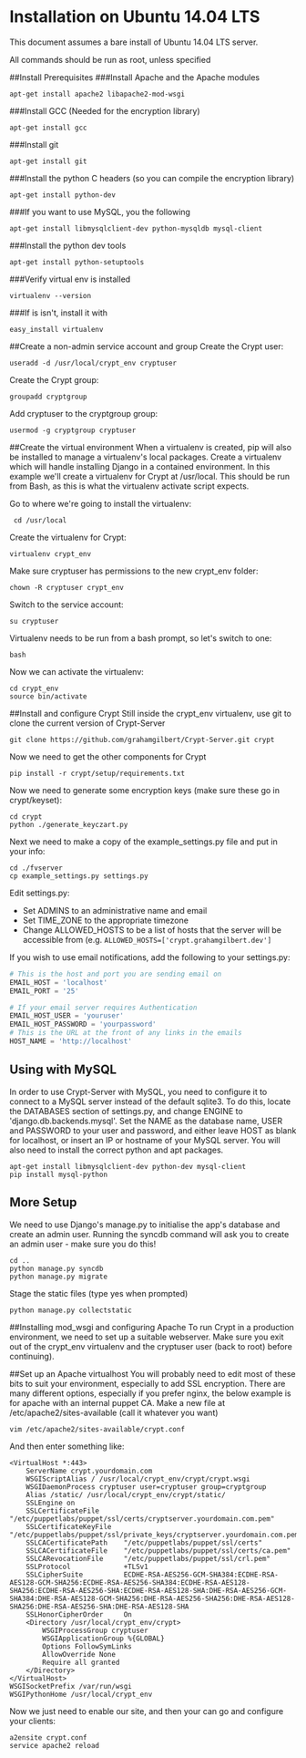 Installation on Ubuntu 14.04 LTS
=====================
This document assumes a bare install of Ubuntu 14.04 LTS server.

All commands should be run as root, unless specified

##Install Prerequisites
###Install Apache and the Apache modules

 	apt-get install apache2 libapache2-mod-wsgi

###Install GCC (Needed for the encryption library)

	apt-get install gcc

###Install git

	apt-get install git

###Install the python C headers (so you can compile  the encryption library)

	apt-get install python-dev

###If you want to use MySQL, you the following

	apt-get install libmysqlclient-dev python-mysqldb mysql-client

###Install the python dev tools

	apt-get install python-setuptools

###Verify virtual env is installed

	virtualenv --version

###If is isn't, install it with

	easy_install virtualenv

##Create a non-admin service account and group
Create the Crypt user:

	useradd -d /usr/local/crypt_env cryptuser

Create the Crypt group:

	groupadd cryptgroup

Add cryptuser to the cryptgroup group:

	usermod -g cryptgroup cryptuser

##Create the virtual environment
When a virtualenv is created, pip will also be installed to manage a
virtualenv's local packages. Create a virtualenv which will handle
installing Django in a contained environment. In this example we'll
create a virtualenv for Crypt at /usr/local. This should be run from
Bash, as this is what the virtualenv activate script expects.

Go to where we're going to install the virtualenv:

	 cd /usr/local

Create the virtualenv for Crypt:

	virtualenv crypt_env

Make sure cryptuser has permissions to the new crypt_env folder:

	chown -R cryptuser crypt_env

Switch to the service account:

	su cryptuser

Virtualenv needs to be run from a bash prompt, so let's switch to one:

	bash

Now we can activate the virtualenv:

	cd crypt_env
	source bin/activate

##Install and configure Crypt
Still inside the crypt_env virtualenv, use git to clone the current
version of Crypt-Server

	git clone https://github.com/grahamgilbert/Crypt-Server.git crypt

Now we need to get the other components for Crypt

	pip install -r crypt/setup/requirements.txt

Now we need to generate some encryption keys (make sure these go in crypt/keyset):

	cd crypt
	python ./generate_keyczart.py

Next we need to make a copy of the example_settings.py file and put
in your info:

	cd ./fvserver
	cp example_settings.py settings.py

Edit settings.py:

* Set ADMINS to an administrative name and email
* Set TIME_ZONE to the appropriate timezone
* Change ALLOWED_HOSTS to be a list of hosts that the server will be
accessible from (e.g. ``ALLOWED_HOSTS=['crypt.grahamgilbert.dev']``

If you wish to use email notifications, add the following to your settings.py:

``` python
# This is the host and port you are sending email on
EMAIL_HOST = 'localhost'
EMAIL_PORT = '25'

# If your email server requires Authentication
EMAIL_HOST_USER = 'youruser'
EMAIL_HOST_PASSWORD = 'yourpassword'
# This is the URL at the front of any links in the emails
HOST_NAME = 'http://localhost'
```

## Using with MySQL
In order to use Crypt-Server with MySQL, you need to configure it to connect to
a MySQL server instead of the default sqlite3. To do this, locate the DATABASES
section of settings.py, and change ENGINE to 'django.db.backends.mysql'. Set the
NAME as the database name, USER and PASSWORD to your user and password, and
either leave HOST as blank for localhost, or insert an IP or hostname of your
MySQL server. You will also need to install the correct python and apt packages.

	apt-get install libmysqlclient-dev python-dev mysql-client
	pip install mysql-python


## More Setup
We need to use Django's manage.py to initialise the app's database and
create an admin user. Running the syncdb command will ask you to create
an admin user - make sure you do this!

	cd ..
	python manage.py syncdb
	python manage.py migrate

Stage the static files (type yes when prompted)

	python manage.py collectstatic

##Installing mod_wsgi and configuring Apache
To run Crypt in a production environment, we need to set up a suitable
webserver. Make sure you exit out of the crypt_env virtualenv and the
cryptuser user (back to root) before continuing).

##Set up an Apache virtualhost
You will probably need to edit most of these bits to suit your
environment, especially to add SSL encryption. There are many different
options, especially if you prefer nginx, the below example is for apache
with an internal puppet CA. Make a new file at
/etc/apache2/sites-available (call it whatever you want)

	vim /etc/apache2/sites-available/crypt.conf

And then enter something like:

	<VirtualHost *:443>
        ServerName crypt.yourdomain.com
        WSGIScriptAlias / /usr/local/crypt_env/crypt/crypt.wsgi
        WSGIDaemonProcess cryptuser user=cryptuser group=cryptgroup
        Alias /static/ /usr/local/crypt_env/crypt/static/
        SSLEngine on
        SSLCertificateFile      "/etc/puppetlabs/puppet/ssl/certs/cryptserver.yourdomain.com.pem"
        SSLCertificateKeyFile   "/etc/puppetlabs/puppet/ssl/private_keys/cryptserver.yourdomain.com.pem"
        SSLCACertificatePath    "/etc/puppetlabs/puppet/ssl/certs"
        SSLCACertificateFile    "/etc/puppetlabs/puppet/ssl/certs/ca.pem"
        SSLCARevocationFile     "/etc/puppetlabs/puppet/ssl/crl.pem"
        SSLProtocol             +TLSv1
        SSLCipherSuite          ECDHE-RSA-AES256-GCM-SHA384:ECDHE-RSA-AES128-GCM-SHA256:ECDHE-RSA-AES256-SHA384:ECDHE-RSA-AES128-SHA256:ECDHE-RSA-AES256-SHA:ECDHE-RSA-AES128-SHA:DHE-RSA-AES256-GCM-SHA384:DHE-RSA-AES128-GCM-SHA256:DHE-RSA-AES256-SHA256:DHE-RSA-AES128-SHA256:DHE-RSA-AES256-SHA:DHE-RSA-AES128-SHA
        SSLHonorCipherOrder     On
        <Directory /usr/local/crypt_env/crypt>
            WSGIProcessGroup cryptuser
            WSGIApplicationGroup %{GLOBAL}
            Options FollowSymLinks
            AllowOverride None
            Require all granted
        </Directory>
    </VirtualHost>
    WSGISocketPrefix /var/run/wsgi
    WSGIPythonHome /usr/local/crypt_env

Now we just need to enable our site, and then your can go and configure
your clients:

	a2ensite crypt.conf
	service apache2 reload
